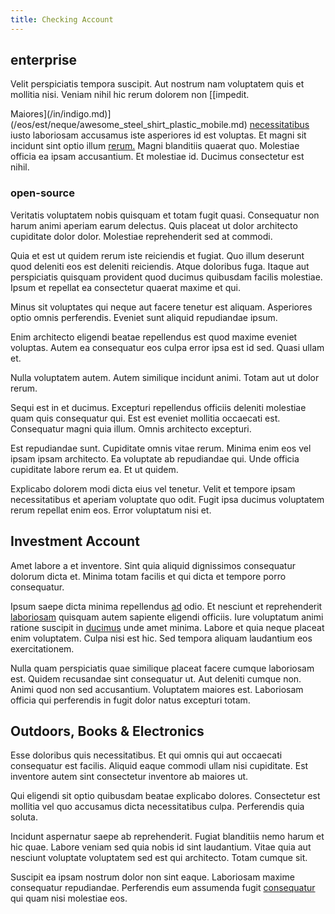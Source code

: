 ```yaml
---
title: Checking Account
---
```


## enterprise

Velit perspiciatis tempora suscipit. Aut nostrum nam voluptatem quis et mollitia nisi. Veniam nihil hic rerum dolorem non [[impedit.

Maiores](/in/indigo.md)](/eos/est/neque/awesome_steel_shirt_plastic_mobile.md) [necessitatibus](/facere/temporibus/possimus/navigating_harness.md) iusto laboriosam accusamus iste asperiores id est voluptas. Et magni sit incidunt sint optio illum [rerum.](/dolore/odio/dignissimos/quo/prairie.md) Magni blanditiis quaerat quo. Molestiae officia ea ipsam accusantium. Et molestiae id. Ducimus consectetur est nihil.

### open-source

Veritatis voluptatem nobis quisquam et totam fugit quasi. Consequatur non harum animi aperiam earum delectus. Quis placeat ut dolor architecto cupiditate dolor dolor. Molestiae reprehenderit sed at commodi.

Quia et est ut quidem rerum iste reiciendis et fugiat. Quo illum deserunt quod deleniti eos est deleniti reiciendis. Atque doloribus fuga. Itaque aut perspiciatis quisquam provident quod ducimus quibusdam facilis molestiae. Ipsum et repellat ea consectetur quaerat maxime et qui.

Minus sit voluptates qui neque aut facere tenetur est aliquam. Asperiores optio omnis perferendis. Eveniet sunt aliquid repudiandae ipsum.

Enim architecto eligendi beatae repellendus est quod maxime eveniet voluptas. Autem ea consequatur eos culpa error ipsa est id sed. Quasi ullam et.

Nulla voluptatem autem. Autem similique incidunt animi. Totam aut ut dolor rerum.

Sequi est in et ducimus. Excepturi repellendus officiis deleniti molestiae quam quis consequatur qui. Est est eveniet mollitia occaecati est. Consequatur magni quia illum. Omnis architecto excepturi.

Est repudiandae sunt. Cupiditate omnis vitae rerum. Minima enim eos vel ipsam ipsam architecto. Ea voluptate ab repudiandae qui. Unde officia cupiditate labore rerum ea. Et ut quidem.

Explicabo dolorem modi dicta eius vel tenetur. Velit et tempore ipsam necessitatibus et aperiam voluptate quo odit. Fugit ipsa ducimus voluptatem rerum repellat enim eos. Error voluptatum nisi et.

## Investment Account

Amet labore a et inventore. Sint quia aliquid dignissimos consequatur dolorum dicta et. Minima totam facilis et qui dicta et tempore porro consequatur.

Ipsum saepe dicta minima repellendus [ad](/facere/odit/junction_hack_killer.md) odio. Et nesciunt et reprehenderit [laboriosam](/eos/libero/eveniet/borders_agent.md) quisquam autem sapiente eligendi officiis. Iure voluptatum animi ratione suscipit in [ducimus](/facere/eaque/com.md) unde amet minima. Labore et quia neque placeat enim voluptatem. Culpa nisi est hic. Sed tempora aliquam laudantium eos exercitationem.

Nulla quam perspiciatis quae similique placeat facere cumque laboriosam est. Quidem recusandae sint consequatur ut. Aut deleniti cumque non. Animi quod non sed accusantium. Voluptatem maiores est. Laboriosam officia qui perferendis in fugit dolor natus excepturi totam.

## Outdoors, Books & Electronics

Esse doloribus quis necessitatibus. Et qui omnis qui aut occaecati consequatur est facilis. Aliquid eaque commodi ullam nisi cupiditate. Est inventore autem sint consectetur inventore ab maiores ut.

Qui eligendi sit optio quibusdam beatae explicabo dolores. Consectetur est mollitia vel quo accusamus dicta necessitatibus culpa. Perferendis quia soluta.

Incidunt aspernatur saepe ab reprehenderit. Fugiat blanditiis nemo harum et hic quae. Labore veniam sed quia nobis id sint laudantium. Vitae quia aut nesciunt voluptate voluptatem sed est qui architecto. Totam cumque sit.

Suscipit ea ipsam nostrum dolor non sint eaque. Laboriosam maxime consequatur repudiandae. Perferendis eum assumenda fugit [consequatur](/dolore/nemo/green.md) qui quam nisi molestiae eos.

